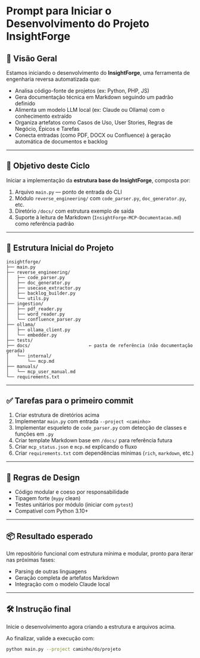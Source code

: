 # Prompt para Iniciar o Desenvolvimento do Projeto InsightForge

## 🧠 Visão Geral

Estamos iniciando o desenvolvimento do **InsightForge**, uma ferramenta de engenharia reversa automatizada que:

- Analisa código-fonte de projetos (ex: Python, PHP, JS)
- Gera documentação técnica em Markdown seguindo um padrão definido
- Alimenta um modelo LLM local (ex: Claude ou Ollama) com o conhecimento extraído
- Organiza artefatos como Casos de Uso, User Stories, Regras de Negócio, Épicos e Tarefas
- Conecta entradas (como PDF, DOCX ou Confluence) à geração automática de documentos e backlog

---

## 🎯 Objetivo deste Ciclo

Iniciar a implementação da **estrutura base do InsightForge**, composta por:

1. Arquivo `main.py` — ponto de entrada do CLI
2. Módulo `reverse_engineering/` com `code_parser.py`, `doc_generator.py`, etc.
3. Diretório `/docs/` com estrutura exemplo de saída
4. Suporte à leitura de Markdown (`InsightForge-MCP-Documentacao.md`) como referência padrão

---

## 📁 Estrutura Inicial do Projeto

```
insightforge/
├── main.py
├── reverse_engineering/
│   ├── code_parser.py
│   ├── doc_generator.py
│   ├── usecase_extractor.py
│   ├── backlog_builder.py
│   └── utils.py
├── ingestion/
│   ├── pdf_reader.py
│   ├── word_reader.py
│   └── confluence_parser.py
├── ollama/
│   ├── ollama_client.py
│   └── embedder.py
├── tests/
├── docs/                      ← pasta de referência (não documentação gerada)
│   └── internal/
│       └── mcp.md
├── manuals/
│   └── mcp_user_manual.md
└── requirements.txt
```

---

## ✅ Tarefas para o primeiro commit

1. Criar estrutura de diretórios acima
2. Implementar `main.py` com entrada `--project <caminho>`
3. Implementar esqueleto de `code_parser.py` com detecção de classes e funções em `.py`
4. Criar template Markdown base em `/docs/` para referência futura
5. Criar `mcp_status.json` e `mcp.md` explicando o fluxo
6. Criar `requirements.txt` com dependências mínimas (`rich`, `markdown`, etc.)

---

## 🧱 Regras de Design

- Código modular e coeso por responsabilidade
- Tipagem forte (`mypy` clean)
- Testes unitários por módulo (iniciar com `pytest`)
- Compatível com Python 3.10+

---

## 📦 Resultado esperado

Um repositório funcional com estrutura mínima e modular, pronto para iterar nas próximas fases:
- Parsing de outras linguagens
- Geração completa de artefatos Markdown
- Integração com o modelo Claude local

---

## 🛠️ Instrução final

Inicie o desenvolvimento agora criando a estrutura e arquivos acima.

Ao finalizar, valide a execução com:

```bash
python main.py --project caminho/do/projeto
```
